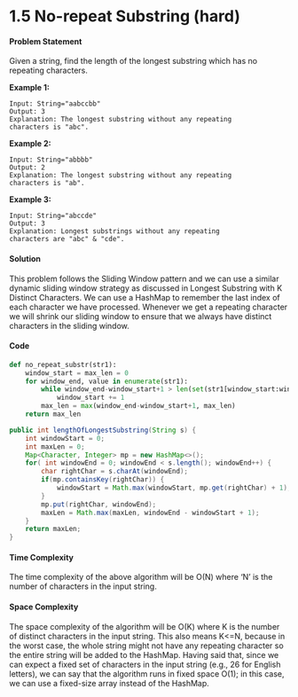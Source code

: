 # 1.5 No-repeat Substring \(hard\)

#### Problem Statement

Given a string, find the length of the longest substring which has no repeating characters.

**Example 1:**

```text
Input: String="aabccbb"
Output: 3
Explanation: The longest substring without any repeating 
characters is "abc".
```

**Example 2:**

```text
Input: String="abbbb"
Output: 2
Explanation: The longest substring without any repeating 
characters is "ab".
```

**Example 3:**

```text
Input: String="abccde"
Output: 3
Explanation: Longest substrings without any repeating 
characters are "abc" & "cde".
```

#### Solution

This problem follows the Sliding Window pattern and we can use a similar dynamic sliding window strategy as discussed in Longest Substring with K Distinct Characters. We can use a HashMap to remember the last index of each character we have processed. Whenever we get a repeating character we will shrink our sliding window to ensure that we always have distinct characters in the sliding window.

#### Code
```python
def no_repeat_substr(str1):
    window_start = max_len = 0
    for window_end, value in enumerate(str1):
        while window_end-window_start+1 > len(set(str1[window_start:window_end+1])):
            window_start += 1
        max_len = max(window_end-window_start+1, max_len)
    return max_len
```

```java
public int lengthOfLongestSubstring(String s) {
    int windowStart = 0;
    int maxLen = 0;
    Map<Character, Integer> mp = new HashMap<>();
    for( int windowEnd = 0; windowEnd < s.length(); windowEnd++) {
        char rightChar = s.charAt(windowEnd);
        if(mp.containsKey(rightChar)) {
            windowStart = Math.max(windowStart, mp.get(rightChar) + 1);
        }
        mp.put(rightChar, windowEnd);
        maxLen = Math.max(maxLen, windowEnd - windowStart + 1);
    }
    return maxLen;
}
```

#### Time Complexity

The time complexity of the above algorithm will be O\(N\) where ‘N’ is the number of characters in the input string.

#### Space Complexity

The space complexity of the algorithm will be O\(K\) where K is the number of distinct characters in the input string. This also means K&lt;=N, because in the worst case, the whole string might not have any repeating character so the entire string will be added to the HashMap. Having said that, since we can expect a fixed set of characters in the input string \(e.g., 26 for English letters\), we can say that the algorithm runs in fixed space O\(1\); in this case, we can use a fixed-size array instead of the HashMap.

